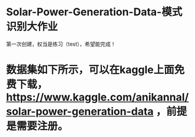 # Solar-Power-Generation-Data-模式识别大作业
第一次创建，权当是练习（test），希望能完成！
# 数据集如下所示，可以在kaggle上面免费下载，https://www.kaggle.com/anikannal/solar-power-generation-data ，前提是需要注册。
